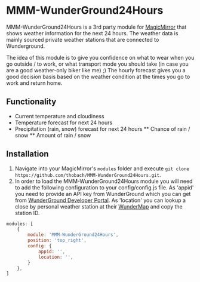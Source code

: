 # MMM-WunderGround24Hours 
MMM-WunderGround24Hours is a 3rd party module for [MagicMirror](https://github.com/MichMich/MagicMirror) that shows weather information for the next 24 hours. The weather data is mainly sourced private weather stations that are connected to Wunderground.

The idea of this module is to give you confidence on what to wear when you go outside / to work, or what transport mode you should take (in case you are a good weather-only biker like me) ;) The hourly forecast gives you a good decision basis based on the weather condition at the times you go to work and return home.

## Functionality
* Current temperature and cloudiness
* Temperature forecast for next 24 hours
* Precipitation (rain, snow) forecast for next 24 hours
** Chance of rain / snow
** Amount of rain / snow

## Installation
1. Navigate into your MagicMirror's `modules` folder and execute `git clone https://github.com/thobach/MMM-WunderGround24Hours.git`.
2. In order to load the MMM-WunderGround24Hours module you will need to add the following configuration to your config/config.js file. As 'appid' you need to provide an API key from WunderGround which you can get from [WunderGround Developer Portal](https://www.wunderground.com/weather/api/). As 'location' you can lookup a close by personal weather station at their [WunderMap](https://www.wunderground.com/wundermap) and copy the station ID.
````javascript
modules: [
	{
		module: 'MMM-WunderGround24Hours',
		position: 'top_right',
		config: {
			appid: '',
			location: '',
		}
	},
]
````
